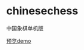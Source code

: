 # chinesechess
中国象棋单机版

<a target="_blank" href="https://albertlebron.github.io/chinesechess/chess.html">预览demo</a><br>
